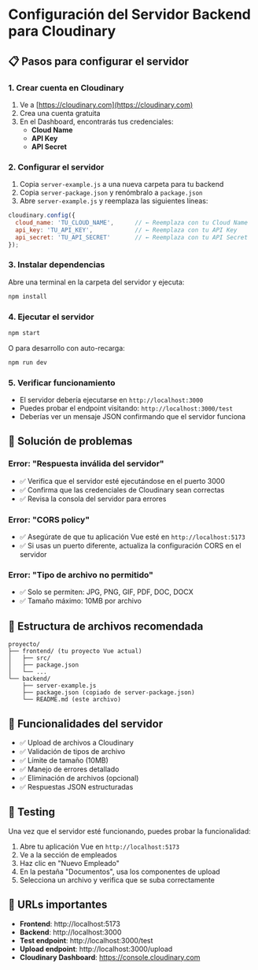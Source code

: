 # Configuración del Servidor Backend para Cloudinary

## 📋 Pasos para configurar el servidor

### 1. Crear cuenta en Cloudinary
1. Ve a [https://cloudinary.com](https://cloudinary.com)
2. Crea una cuenta gratuita
3. En el Dashboard, encontrarás tus credenciales:
   - **Cloud Name**
   - **API Key** 
   - **API Secret**

### 2. Configurar el servidor
1. Copia `server-example.js` a una nueva carpeta para tu backend
2. Copia `server-package.json` y renómbralo a `package.json`
3. Abre `server-example.js` y reemplaza las siguientes líneas:

```javascript
cloudinary.config({
  cloud_name: 'TU_CLOUD_NAME',      // ← Reemplaza con tu Cloud Name
  api_key: 'TU_API_KEY',            // ← Reemplaza con tu API Key
  api_secret: 'TU_API_SECRET'       // ← Reemplaza con tu API Secret
});
```

### 3. Instalar dependencias
Abre una terminal en la carpeta del servidor y ejecuta:

```bash
npm install
```

### 4. Ejecutar el servidor
```bash
npm start
```

O para desarrollo con auto-recarga:
```bash
npm run dev
```

### 5. Verificar funcionamiento
- El servidor debería ejecutarse en `http://localhost:3000`
- Puedes probar el endpoint visitando: `http://localhost:3000/test`
- Deberías ver un mensaje JSON confirmando que el servidor funciona

## 🔧 Solución de problemas

### Error: "Respuesta inválida del servidor"
- ✅ Verifica que el servidor esté ejecutándose en el puerto 3000
- ✅ Confirma que las credenciales de Cloudinary sean correctas
- ✅ Revisa la consola del servidor para errores

### Error: "CORS policy"
- ✅ Asegúrate de que tu aplicación Vue esté en `http://localhost:5173`
- ✅ Si usas un puerto diferente, actualiza la configuración CORS en el servidor

### Error: "Tipo de archivo no permitido"
- ✅ Solo se permiten: JPG, PNG, GIF, PDF, DOC, DOCX
- ✅ Tamaño máximo: 10MB por archivo

## 📁 Estructura de archivos recomendada

```
proyecto/
├── frontend/ (tu proyecto Vue actual)
│   ├── src/
│   ├── package.json
│   └── ...
└── backend/
    ├── server-example.js
    ├── package.json (copiado de server-package.json)
    └── README.md (este archivo)
```

## 🚀 Funcionalidades del servidor

- ✅ Upload de archivos a Cloudinary
- ✅ Validación de tipos de archivo
- ✅ Límite de tamaño (10MB)
- ✅ Manejo de errores detallado
- ✅ Eliminación de archivos (opcional)
- ✅ Respuestas JSON estructuradas

## 📱 Testing

Una vez que el servidor esté funcionando, puedes probar la funcionalidad:

1. Abre tu aplicación Vue en `http://localhost:5173`
2. Ve a la sección de empleados
3. Haz clic en "Nuevo Empleado"
4. En la pestaña "Documentos", usa los componentes de upload
5. Selecciona un archivo y verifica que se suba correctamente

## 🔗 URLs importantes

- **Frontend**: http://localhost:5173
- **Backend**: http://localhost:3000
- **Test endpoint**: http://localhost:3000/test
- **Upload endpoint**: http://localhost:3000/upload
- **Cloudinary Dashboard**: https://console.cloudinary.com
